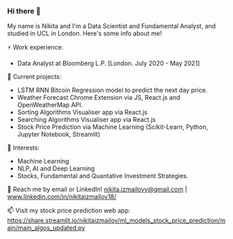 ### Hi there 👋

My name is Nikita and I'm a Data Scientist and Fundamental Analyst, and studied in UCL in London. Here's some info about me!

⚡ Work experience: <br>
- Data Analyst at Bloomberg L.P. [London. July 2020 - May 2021]

🔭 Current projects:
- LSTM RNN Bitcoin Regression model to predict the next day price. 
- Weather Forecast Chrome Extension via JS, React.js and OpenWeatherMap API.
- Sorting Algorithms Visualiser app via React.js
- Searching Algorithms Visualiser app via React.js
- Stock Price Prediction via Machine Learning (Scikit-Learn, Python, Jupyter Notebook, Streamlit)

🌱 Interests:
- Machine Learning
- NLP, AI and Deep Learning
- Stocks, Fundamental and Quantative Investment Strategies.

💬 Reach me by email or LinkedIn! nikita.izmailovv@gmail.com | www.linkedin.com/in/nikitaizmailov18/

📫 Visit my stock price prediction web app: https://share.streamlit.io/nikitaizmailov/ml_models_stock_price_prediction/main/main_algos_updated.py
